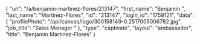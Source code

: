 {
    "url": "\/a\/benjamin-martinez-flores\/213147",
    "first_name": "Benjamin ",
    "last_name": "Martinez-Flores",
    "id": "213147",
    "login_id": "1759121",
    "data": {
        "profilePhoto": "\/api\/canvas\/logo\/300158149-0.2517005006782.jpg",
        "job_title": "Sales Manager "
    },
    "type": "captivate",
    "layout": "ambassador",
    "title": "Benjamin  Martinez-Flores"
}